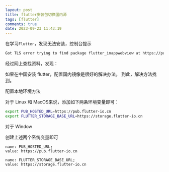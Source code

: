 ```yaml
---
layout: post
title: flutter安装包切换国内源
tags: [flutter]
comments: true
date: 2023-09-23 11:43:19
---
```


在学习`Flutter`，发现无法安装，控制台提示

```bash
Got TLS error trying to find package flutter_inappwebview at https://pub.dev.

```

经过网上查找资料，发现：

如果在中国安装 flutter，配置国内镜像是很好的解决办法。 到此，解决方法找到。

配置本地环境方法

对于 Linux 和 MacOS来说，添加如下两条环境变量即可：

```bash
export PUB_HOSTED_URL=https://pub.flutter-io.cn
export FLUTTER_STORAGE_BASE_URL=https://storage.flutter-io.cn
```

对于 Window

创建上述两个系统变量即可

```
name: PUB_HOSTED_URL;
value: https://pub.flutter-io.cn

name: FLUTTER_STORAGE_BASE_URL;
value: https://storage.flutter-io.cn
```
